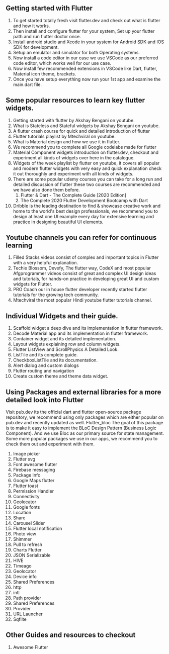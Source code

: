 ## Getting started with Flutter
1. To get started totally fresh visit flutter.dev and check out what is flutter and how it works.
2. Then install and configure flutter for your system, Set up your flutter path and run flutter doctor once.
3. Install android studio and Xcode in your system for Android SDK and IOS SDK for development.
4. Setup an emulator and simulator for both Operating systems.
5. Now install a code editor in our case we use VSCode as our preferred code editor, which works well for our use case.
6. Now install few recommended extensions in VSCode like Dart, flutter, Material icon theme, brackets.
7. Once you have setup everything now run your 1st app and examine the main.dart file.
## Some popular resources to learn key flutter widgets.
1. Getting started with flutter by Akshay Bengani on youtube.
2. What is Stateless and Stateful widgets by Akshay Bengani on youtube.
3. A flutter crash course for quick and detailed introduction of flutter
4. Flutter tutorials playlist by Mtechviral on youtube.
5. What is Material design and how we use it in flutter.
6. We recommend you to complete all Google codelabs made for flutter
7. Material Component widgets introduction on flutter.dev, checkout and experiment all kinds of widgets over here in the catalogue.
8. Widgets of the week playlist by flutter on youtube, it covers all popular and modern flutter widgets with very easy and quick explanation check it out thoroughly and experiment with all kinds of widgets. 
9. There are some popular udemy courses you can take for a long run and detailed discussion of flutter these two courses are recommended and we have also done them before.
    1. Flutter & Dart - The Complete Guide [2020 Edition]
    2. The Complete 2020 Flutter Development Bootcamp with Dart
10. Dribble is the leading destination to find & showcase creative work and home to the world's best design professionals, we recommend you to design at least one UI example every day for extensive learning and practice in designing beautiful UI elements.

## Youtube channels  you can refer for continuous learning
1. Filled Stacks videos consist of complex and important topics in Flutter with a very helpful explanation.
2. Techie Blossom, Devefy, The flutter way, CodeX and most popular Afgprogrammer videos consist of great and complex UI design ideas and tutorials, for hands-on practice in developing great UI and custom widgets for Flutter.
3. PRO Coach our in house flutter developer recently started flutter tutorials for the growing tech community.
4. Mtechviral the most popular Hindi youtube flutter tutorials channel.

## Individual Widgets and their guide.
1. Scaffold widget a deep dive and its implementation in flutter framework.
2. Decode Material app and its implementation in flutter framework.
3. Container widget and its detailed implementation.
4. Layout widgets explaining row and column widgets. 
5. Flutter ListView and ScrollPhysics A Detailed Look.
6. ListTile and its complete guide.
7. CheckboxListTile and its documentation.
8. Alert dialog and custom dialogs
9. Flutter routing and navigation
10. Create custom theme and theme data widget.

## Using Packages and external libraries for a more detailed look into Flutter
Visit pub.dev its the official dart and flutter open-source package repository, we recommend using only packages which are either popular on pub.dev and recently updated as well.
Flutter_bloc The goal of this package is to make it easy to implement the BLoC Design Pattern (Business Logic Component). And we use Bloc as our primary source for state management.
Some more popular packages we use in our apps, we recommend you to check them out and experiment with them.
1. Image picker
2. Flutter svg
3. Font awesome flutter 
4. Firebase messaging
5. Package Info
6. Google Maps flutter
7. Flutter toast
8. Permission Handler
9. Connectivity
10. Geolocator
11. Google fonts
12. Location
13. Share
14. Carousel Slider
15. Flutter local notification
16. Photo view
17. Shimmer
18. Pull to refresh
19. Charts Flutter
20. JSON Serializable
21. HIVE
22. Timeago
23. Geolocator
24. Device info
25. Shared Preferences
26. http
27. intl
28. Path provider
29. Shared Preferences
30. Provider
31. URL Launcher
32. Sqflite

## Other Guides and resources to checkout
1. Awesome Flutter
